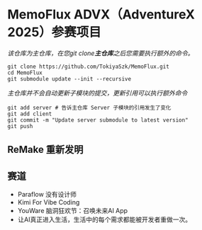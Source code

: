 # MemoFlux ADVX（AdventureX 2025）参赛项目

*该仓库为主仓库，在您git clone**主仓库**之后您需要执行额外的命令。*

```
git clone https://github.com/TokiyaSzk/MemoFlux.git
cd MemoFlux
git submodule update --init --recursive
```

*主仓库并不会自动更新子模块的提交，更新引用可以执行额外命令*

```
git add server # 告诉主仓库 Server 子模块的引用发生了变化
git add client
git commit -m "Update server submodule to latest version"
git push
```

## ReMake 重新发明

## 赛道
- Paraflow 没有设计师
- Kimi For Vibe Coding
- YouWare 脑洞狂欢节：召唤未来AI App
- 让AI真正进入生活，生活中的每个需求都能被开发者重做一次。
